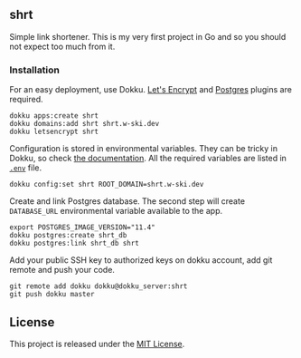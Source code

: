 shrt
----
Simple link shortener. This is my very first project in Go and so you should not expect too much from it.

### Installation
For an easy deployment, use Dokku. [Let's Encrypt](https://github.com/dokku/dokku-letsencrypt)
and [Postgres](https://github.com/dokku/dokku-postgres) plugins are required.

```
dokku apps:create shrt
dokku domains:add shrt shrt.w-ski.dev
dokku letsencrypt shrt
```

Configuration is stored in environmental variables. They can be tricky in Dokku, so check
[the documentation](http://dokku.viewdocs.io/dokku/configuration/environment-variables/).
All the required variables are listed in [`.env`](.env) file.

```
dokku config:set shrt ROOT_DOMAIN=shrt.w-ski.dev
```

Create and link Postgres database. The second step will create `DATABASE_URL` environmental
variable available to the app.

```
export POSTGRES_IMAGE_VERSION="11.4"
dokku postgres:create shrt_db
dokku postgres:link shrt_db shrt
```

Add your public SSH key to authorized keys on dokku account, add git remote
and push your code.

```
git remote add dokku dokku@dokku_server:shrt
git push dokku master
```

## License

This project is released under the [MIT License](LICENSE).
